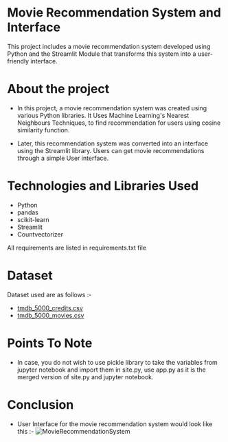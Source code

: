 # Movie Recommendation System and Interface
This project includes a movie recommendation system developed using Python and the Streamlit Module that transforms this system into a user-friendly interface.

# About the project
- In this project, a movie recommendation system was created using various Python libraries. It Uses Machine Learning's Nearest Neighbours Techniques, to find recommendation for users using cosine similarity function.
  
- Later, this recommendation system was converted into an interface using the Streamlit library. Users can get movie recommendations through a simple User interface.

# Technologies and Libraries Used
- Python
- pandas
- scikit-learn
- Streamlit
- Countvectorizer

All requirements are listed in requirements.txt file

# Dataset
Dataset used are as follows :-
- [tmdb_5000_credits.csv](https://drive.google.com/file/d/1wBzOwx4eJLhYwAaugoR4AhXiVZvBt4ek/view?usp=drive_link)
- [tmdb_5000_movies.csv](https://drive.google.com/file/d/13WSIZfjMFFZk6pPKH6u4l9BxMzql73A_/view?usp=drive_link)

# Points To Note
- In case, you do not wish to use pickle library to take the variables from jupyter notebook and import them in site.py, use app.py as it is the merged version of site.py and jupyter notebook.

# Conclusion
- User Interface for the movie recommendation system would look like this :- 
  ![MovieRecommendationSystem](https://github.com/SearingShot/MovieRecommenderSystem/assets/121299642/718f3316-3597-45b5-82ee-82239988182e)
